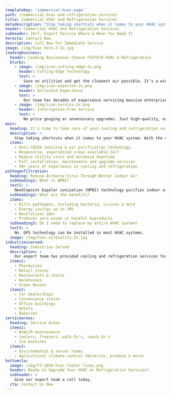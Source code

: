 ```yaml
---
templateKey: 'commercial-hvac-page'
path: /commercial-hvac-and-refrigeration-services
title: Commercial HVAC and Refrigeration Services
metadescription: "Stop taking shortcuts when it comes to your HVAC system. With the right service provider and maintenance schedule, you’ll not only save on utility costs, but you’ll have a high-performing cooling system that will last you for years to come."
header: Commercial HVAC and Refrigeration Services
subheader: 24/7, Expert Service Where & When You Need It
herocta: Contact Now
description: Call Now For Immediate Service
image: /img/hvac-hero-2-2x.jpg
leadingbusiness:
  header: Leading Businesses Choose FASTECH HVAC & Refrigeration
  blurbs:
    - image: /img/icon-cutting-edge-2x.png
      header: Cutting-Edge Technology
      text: >
        Save on utilities and get the cleanest air possible. It’s a win-win for your organization, employee health and the environment.
    - image: /img/icon-experien-2x.png
      header: Unrivaled Experience
      text: >
        Our team has decades of experience servicing massive enterprises to local businesses. You’ll have a partner you can rely on when you need them.
    - image: /img/icon-service-2x.png
      header: Interruption-Free Service
      text: >
        No price gouging or unnecessary upgrades. Just high-quality, expert service that keeps your HVAC or refrigeration system running smoothly with minimal interruption.  
main:
  heading: It's time to take care of your cooling and refrigeration service
  description: >
    Stop taking shortcuts when it comes to your HVAC system. With the right service provider and maintenance schedule, you’ll not only save on utility costs, but you’ll have a high-performing cooling system that will last you for years to come.
  items:
    - Anti-COVID ionizing & air purification technology
    - Responsive, experienced crews available 24/7
    - Reduce utility costs and minimize downtime
    - Full installation, maintenance and upgrade services
    - 50+ years of experience in cooling and refrigeration
pathogenfiltration:
  heading: Reduce Airborne Virus Through Better Indoor Air
  subheading1: What is NPBI?
  text1: >
    Needlepoint bipolar ionization (NPBI) technology purifies indoor air, by eliminating airborne particles, pathogens and odors, including COVID-19. An independent lab test showed GPS air technology had a 90% rate of reduction of coronavirus particles.
  subheading2: What are the benefits?
  items:
    - Kills pathogens, including bacteria, viruses & mold
    - Energy savings up to 30%
    - Neutralizes odor
    - Produces zero ozone or harmful byproducts
  subheading3: Do I need to replace my entire HVAC system?
  text3: >
    No. GPS technology can be installed in most HVAC systems.
  image: /img/hvac-airQuality-2x.jpg
industriesserved:
  heading: Industries Served
  description: >
    Our expert team has provided cooling and refrigeration services for thousands of clients across nearly every industry, including:
  items1:
    - Pharmacies
    - Retail stores
    - Restaurants & chains
    - Warehouses
    - Green Houses
  items2:
    - Car dealerships
    - Convenience stores
    - Office buildings
    - Hotels
    - Bakeries
serviceareas:
  heading: Service Areas
  items1:
    - HVAC/R maintenance
    - Coolers, freezers, walk-In's, reach-In's
    - Ice machines
  items2:
    - Environmental & server rooms
    - Agricultural climate control (Wineries, produce & more)
bottomcta:
  image: /img/FT-2020-hvac-footer-lines.png
  header: Ready to Upgrade Your HVAC or Refrigeration Services?
  subheader: > 
    Give our expert team a call today.
  cta: Contact Us Now
---
```

